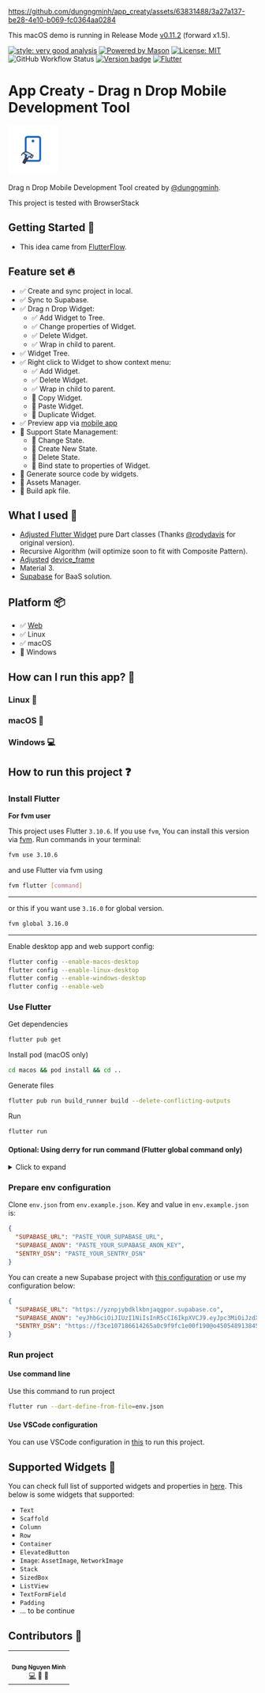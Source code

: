 https://github.com/dungngminh/app_creaty/assets/63831488/3a27a137-be28-4e10-b069-fc0364aa0284

This macOS demo is running in Release Mode [v0.11.2](https://github.com/dungngminh/app_creaty/releases/tag/0.11.2) (forward x1.5).

[![style: very good analysis][very_good_analysis_badge]][very_good_analysis_link]
[![Powered by Mason](https://img.shields.io/endpoint?url=https%3A%2F%2Ftinyurl.com%2Fmason-badge)](https://github.com/felangel/mason)
[![License: MIT][license_badge]][license_link]
![GitHub Workflow Status](https://img.shields.io/github/actions/workflow/status/dungngminh/app_creaty/deploy.yml)
[![Version badge](https://img.shields.io/github/v/release/dungngminh/app_creaty)](https://github.com/dungngminh/app_creaty/releases)
[![Flutter](https://img.shields.io/badge/Made%20with-Flutter-blue.svg)](https://flutter.dev/)

# App Creaty - Drag n Drop Mobile Development Tool

<img alt="AppLogo.jpeg" height="100" src=".github/screenshots/AppLogo.jpeg" width="100"/>

Drag n Drop Mobile Development Tool created by [@dungngminh](https://github.com/dungngminh).

This project is tested with BrowserStack

## Getting Started 🤖

- This idea came from [FlutterFlow](https://flutterflow.io).

## Feature set 🔥

- ✅ Create and sync project in local.
- ✅ Sync to Supabase.
- ✅ Drag n Drop Widget:
  - ✅ Add Widget to Tree.
  - ✅ Change properties of Widget.
  - ✅ Delete Widget.
  - ✅ Wrap in child to parent.
- ✅ Widget Tree.
- ✅ Right click to Widget to show context menu:
  - ✅ Add Widget.
  - ✅ Delete Widget.
  - ✅ Wrap in child to parent.
  - 🚧 Copy Widget.
  - 🚧 Paste Widget.
  - 🚧 Duplicate Widget.
- ✅ Preview app via [mobile app](https://github.com/dungngminh/app_creaty_mobile)
- 🚧 Support State Management:
  - 🚧 Change State.
  - 🚧 Create New State.
  - 🚧 Delete State.
  - 🚧 Bind state to properties of Widget.
- 🚧 Generate source code by widgets.
- 🚧 Assets Manager.
- 🚧 Build apk file.

## What I used 💪

- [Adjusted Flutter Widget](https://github.com/dungngminh/adjusted_json_widget) pure Dart classes (Thanks [@rodydavis](https://github.com/rodydavis) for original version).
- Recursive Algorithm (will optimize soon to fit with Composite Pattern).
- [Adjusted](https://github.com/dungngminh/adjusted_device_frame) [device_frame](https://pub.dev/packages/device_preview)
- Material 3.
- [Supabase](https://supabase.com/) for BaaS solution.

## Platform 📦

- ✅ [Web](https://app-creaty.netlify.app)
- ✅ Linux
- ✅ macOS
- 🚧 Windows

## How can I run this app? 🚀

### Linux 🐧

### macOS 🍎

### Windows 💻

## How to run this project ❓

### Install Flutter

**For fvm user**

This project uses Flutter `3.10.6`. If you use `fvm`, You can install this version via [fvm](https://fvm.app/). Run commands in your terminal:

```bash
fvm use 3.10.6
```

and use Flutter via fvm using

```bash
fvm flutter [command]
```

---

or this if you want use `3.16.0` for global version.

```bash
fvm global 3.16.0
```

---

Enable desktop app and web support config:

```bash
flutter config --enable-macos-desktop
flutter config --enable-linux-desktop
flutter config --enable-windows-desktop
flutter config --enable-web
```

### Use Flutter

Get dependencies

```bash
flutter pub get
```

Install pod (macOS only)

```bash
cd macos && pod install && cd ..
```

Generate files

```bash
flutter pub run build_runner build --delete-conflicting-outputs
```

Run

```bash
flutter run 
```

#### Optional: Using derry for run command (Flutter global command only)

<details>
<summary>Click to expand</summary>

I configured some commands in [`derry`](https://pub.dev/packages/derry) for easy to use.

Install derry

```bash
dart pub global activate derry
```

Get all commands

```bash
derry ls
```

Get dependencies

```bash
derry get
```

Generate files

```bash
derry runner
```

</details>

### Prepare env configuration

Clone `env.json` from `env.example.json`. Key and value in `env.example.json` is:

```json
{
  "SUPABASE_URL": "PASTE_YOUR_SUPABASE_URL",
  "SUPABASE_ANON": "PASTE_YOUR_SUPABASE_ANON_KEY",
  "SENTRY_DSN": "PASTE_YOUR_SENTRY_DSN"
}
```

You can create a new Supabase project with [this configuration](SUPABASE_CONFIG.md) or use my configuration below:

```json
{
  "SUPABASE_URL": "https://yznpjybdklkbnjaqgpor.supabase.co",
  "SUPABASE_ANON": "eyJhbGciOiJIUzI1NiIsInR5cCI6IkpXVCJ9.eyJpc3MiOiJzdXBhYmFzZSIsInJlZiI6Inl6bnBqeWJka2xrYm5qYXFncG9yIiwicm9sZSI6ImFub24iLCJpYXQiOjE2ODE0ODc2ODAsImV4cCI6MTk5NzA2MzY4MH0.ymBej2GzwqimWqMc2pDN5a_kARhDzXMGSNtHLpItXKE",
  "SENTRY_DSN": "https://f3ce107186614265a0c9f9fc1e00f190@o4505489138450432.ingest.sentry.io/4505489139302400"
}
```

### Run project

#### Use command line

Use this command to run project

```bash
flutter run --dart-define-from-file=env.json
```

#### Use VSCode configuration

You can use VSCode configuration in [this](.vscode/launch.json) to run this project.

## Supported Widgets 🤖

You can check full list of supported widgets and properties in [here](SUPPORTED_WIDGETS.md). This below is some widgets that supported:

- `Text`
- `Scaffold`
- `Column`
- `Row`
- `Container`
- `ElevatedButton`
- `Image`: `AssetImage`, `NetworkImage`
- `Stack`
- `SizedBox`
- `ListView`
- `TextFormField`
- `Padding`
- ... to be continue

## Contributors 🌟

<table>
  <tr>
    <td align="center"><img src="https://avatars.githubusercontent.com/u/63831488?v=4" width="100px;" alt=""/><br /><sub><b>Dung Nguyen Minh</b></sub></a><br /><a href="https://github.com/dungngminh/app_creaty/commits?author=dungngminh" title="Maintainer">💻</a> <a title="Document">📖</a> <a title="Fix Bug">🐛</a>  
</tr>
</table>

[license_badge]: https://img.shields.io/badge/license-MIT-blue.svg
[license_link]: LICENSE
[very_good_analysis_badge]: https://img.shields.io/badge/style-very_good_analysis-B22C89.svg
[very_good_analysis_link]: https://pub.dev/packages/very_good_analysis
